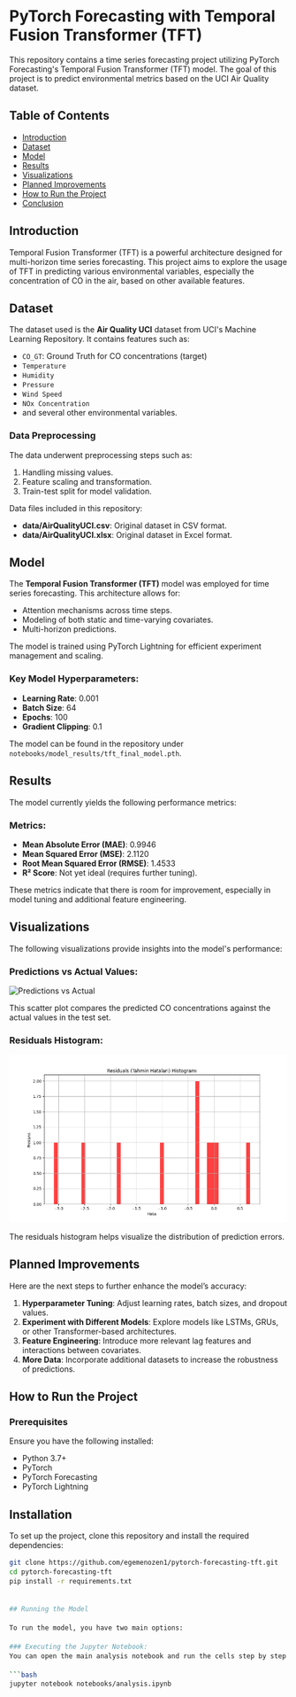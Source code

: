 # PyTorch Forecasting with Temporal Fusion Transformer (TFT)

This repository contains a time series forecasting project utilizing PyTorch Forecasting's Temporal Fusion Transformer (TFT) model. The goal of this project is to predict environmental metrics based on the UCI Air Quality dataset.

## Table of Contents
- [Introduction](#introduction)
- [Dataset](#dataset)
- [Model](#model)
- [Results](#results)
- [Visualizations](#visualizations)
- [Planned Improvements](#planned-improvements)
- [How to Run the Project](#how-to-run-the-project)
- [Conclusion](#conclusion)

## Introduction
Temporal Fusion Transformer (TFT) is a powerful architecture designed for multi-horizon time series forecasting. This project aims to explore the usage of TFT in predicting various environmental variables, especially the concentration of CO in the air, based on other available features.

## Dataset
The dataset used is the **Air Quality UCI** dataset from UCI's Machine Learning Repository. It contains features such as:
- `CO_GT`: Ground Truth for CO concentrations (target)
- `Temperature`
- `Humidity`
- `Pressure`
- `Wind Speed`
- `NOx Concentration`
- and several other environmental variables.

### Data Preprocessing
The data underwent preprocessing steps such as:
1. Handling missing values.
2. Feature scaling and transformation.
3. Train-test split for model validation.

Data files included in this repository:
- **data/AirQualityUCI.csv**: Original dataset in CSV format.
- **data/AirQualityUCI.xlsx**: Original dataset in Excel format.

## Model
The **Temporal Fusion Transformer (TFT)** model was employed for time series forecasting. This architecture allows for:
- Attention mechanisms across time steps.
- Modeling of both static and time-varying covariates.
- Multi-horizon predictions.

The model is trained using PyTorch Lightning for efficient experiment management and scaling.

### Key Model Hyperparameters:
- **Learning Rate**: 0.001
- **Batch Size**: 64
- **Epochs**: 100
- **Gradient Clipping**: 0.1

The model can be found in the repository under `notebooks/model_results/tft_final_model.pth`.

## Results
The model currently yields the following performance metrics:

### Metrics:
- **Mean Absolute Error (MAE)**: 0.9946
- **Mean Squared Error (MSE)**: 2.1120
- **Root Mean Squared Error (RMSE)**: 1.4533
- **R² Score**: Not yet ideal (requires further tuning).

These metrics indicate that there is room for improvement, especially in model tuning and additional feature engineering.

## Visualizations
The following visualizations provide insights into the model's performance:

### Predictions vs Actual Values:
![Predictions vs Actual](notebooks/model_results/scatter_predictions_vs_actual.png)

This scatter plot compares the predicted CO concentrations against the actual values in the test set.

### Residuals Histogram:
![Residuals Histogram](notebooks/model_results/residuals_histogram.png)

The residuals histogram helps visualize the distribution of prediction errors.

## Planned Improvements
Here are the next steps to further enhance the model’s accuracy:
1. **Hyperparameter Tuning**: Adjust learning rates, batch sizes, and dropout values.
2. **Experiment with Different Models**: Explore models like LSTMs, GRUs, or other Transformer-based architectures.
3. **Feature Engineering**: Introduce more relevant lag features and interactions between covariates.
4. **More Data**: Incorporate additional datasets to increase the robustness of predictions.

## How to Run the Project

### Prerequisites
Ensure you have the following installed:
- Python 3.7+
- PyTorch
- PyTorch Forecasting
- PyTorch Lightning

## Installation

To set up the project, clone this repository and install the required dependencies:

```bash
git clone https://github.com/egemenozen1/pytorch-forecasting-tft.git
cd pytorch-forecasting-tft
pip install -r requirements.txt


## Running the Model

To run the model, you have two main options:

### Executing the Jupyter Notebook:
You can open the main analysis notebook and run the cells step by step for data exploration, training, and evaluation.

```bash
jupyter notebook notebooks/analysis.ipynb
